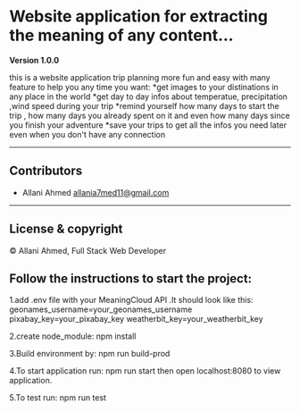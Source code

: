# Website application for extracting the meaning of any content...

**Version 1.0.0**

this is a website application  trip planning more fun and easy
with many feature to help you any time you want:
*get images to your distinations in any place in the world
*get day to day infos about temperatue, precipitation ,wind speed during your trip
*remind yourself how many days to start the trip , how many days you already spent on it and even how many days since you finish your adventure
*save your trips to get all the infos you need later even when you don't 
have any connection 


---

## Contributors
- Allani Ahmed <allania7med11@gmail.com>

---
## License & copyright
© Allani Ahmed, Full Stack Web Developer

## Follow the instructions to start the project:

1.add .env file with your MeaningCloud API .It should look like this:
geonames_username=your_geonames_username
pixabay_key=your_pixabay_key
weatherbit_key=your_weatherbit_key

2.create node_module:
npm install 

3.Build environment by:
npm run build-prod

4.To start application run:
npm run start
then open localhost:8080 to view application.

5.To test run:
npm run test